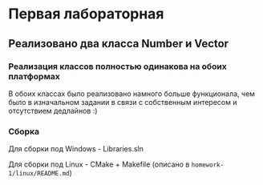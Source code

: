 # Первая лабораторная 

## Реализовано два класса Number и Vector

### Реализация классов полностью одинакова на обоих платформах  
В обоих классах было реализовано намного больше функционала, чем было в изначальном задании в связи с собственным интересом и отсутствием дедлайнов :)

### Сборка  
Для сборки под Windows - Libraries.sln  

Для сборки под Linux - CMake + Makefile (описано в ```homework-1/linux/README.md```)
